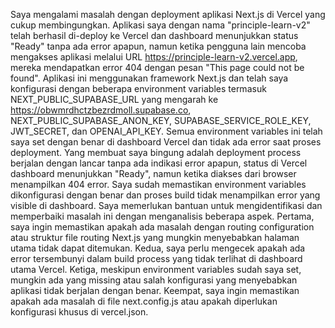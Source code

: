 Saya mengalami masalah dengan deployment aplikasi Next.js di Vercel yang cukup membingungkan. Aplikasi saya dengan nama "principle-learn-v2" telah berhasil di-deploy ke Vercel dan dashboard menunjukkan status "Ready" tanpa ada error apapun, namun ketika pengguna lain mencoba mengakses aplikasi melalui URL https://principle-learn-v2.vercel.app, mereka mendapatkan error 404 dengan pesan "This page could not be found". Aplikasi ini menggunakan framework Next.js dan telah saya konfigurasi dengan beberapa environment variables termasuk NEXT_PUBLIC_SUPABASE_URL yang mengarah ke https://obwmrdhctzbezrdmoll.supabase.co, NEXT_PUBLIC_SUPABASE_ANON_KEY, SUPABASE_SERVICE_ROLE_KEY, JWT_SECRET, dan OPENAI_API_KEY. Semua environment variables ini telah saya set dengan benar di dashboard Vercel dan tidak ada error saat proses deployment. Yang membuat saya bingung adalah deployment process berjalan dengan lancar tanpa ada indikasi error apapun, status di Vercel dashboard menunjukkan "Ready", namun ketika diakses dari browser menampilkan 404 error. Saya sudah memastikan environment variables dikonfigurasi dengan benar dan proses build tidak menampilkan error yang visible di dashboard. Saya memerlukan bantuan untuk mengidentifikasi dan memperbaiki masalah ini dengan menganalisis beberapa aspek. Pertama, saya ingin memastikan apakah ada masalah dengan routing configuration atau struktur file routing Next.js yang mungkin menyebabkan halaman utama tidak dapat ditemukan. Kedua, saya perlu mengecek apakah ada error tersembunyi dalam build process yang tidak terlihat di dashboard utama Vercel. Ketiga, meskipun environment variables sudah saya set, mungkin ada yang missing atau salah konfigurasi yang menyebabkan aplikasi tidak berjalan dengan benar. Keempat, saya ingin memastikan apakah ada masalah di file next.config.js atau apakah diperlukan konfigurasi khusus di vercel.json.
